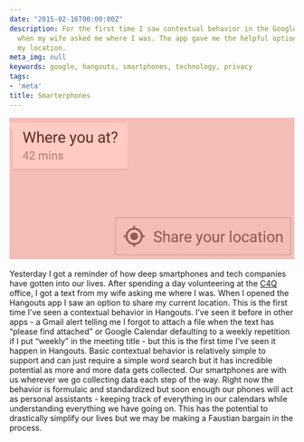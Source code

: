 ```yaml
---
date: "2015-02-16T00:00:00Z"
description: For the first time I saw contextual behavior in the Google Hangouts app
  when my wife asked me where I was. The app gave me the helpful option of sharing
  my location.
meta_img: null
keywords: google, hangouts, smartphones, technology, privacy
tags:
- 'meta'
title: Smarterphones
---
```



<div class="right10">
  <img src="/image/google-where-you-at.png" alt="AWS EC2 launch failure due to service limits" data-width="894" data-height="444" data-layout="responsive" />
</div>

Yesterday I got a reminder of how deep smartphones and tech companies have gotten into our lives. After spending a day volunteering at the [C4Q](http://www.c4q.nyc/) office, I got a text from my wife asking me where I was. When I opened the Hangouts app I saw an option to share my current location. This is the first time I’ve seen a contextual behavior in Hangouts. I’ve seen it before in other apps - a Gmail alert telling me I forgot to attach a file when the text has “please find attached” or Google Calendar defaulting to a weekly repetition if I put “weekly” in the meeting title - but this is the first time I’ve seen it happen in Hangouts. Basic contextual behavior is relatively simple to support and can just require a simple word search but it has incredible potential as more and more data gets collected. Our smartphones are with us wherever we go collecting data each step of the way. Right now the behavior is formulaic and standardized but soon enough our phones will act as personal assistants - keeping track of everything in our calendars while understanding everything we have going on. This has the potential to drastically simplify our lives but we may be making a Faustian bargain in the process.
